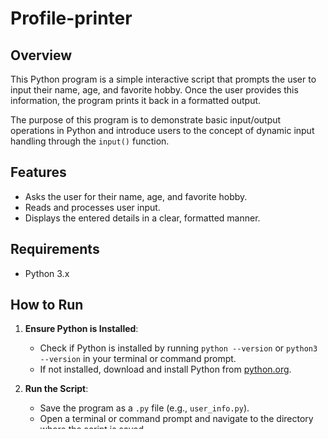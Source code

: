 # Profile-printer
## Overview
This Python program is a simple interactive script that prompts the user to input their name, age, and favorite hobby. Once the user provides this information, the program prints it back in a formatted output.

The purpose of this program is to demonstrate basic input/output operations in Python and introduce users to the concept of dynamic input handling through the `input()` function.

## Features
- Asks the user for their name, age, and favorite hobby.
- Reads and processes user input.
- Displays the entered details in a clear, formatted manner.

## Requirements
- Python 3.x

## How to Run
1. **Ensure Python is Installed**:
   - Check if Python is installed by running `python --version` or `python3 --version` in your terminal or command prompt.
   - If not installed, download and install Python from [python.org](https://www.python.org/).

2. **Run the Script**:
   - Save the program as a `.py` file (e.g., `user_info.py`).
   - Open a terminal or command prompt and navigate to the directory where the script is saved.
   - Execute the script using the command:
     ```bash
     python user_info.py
     ```

3. **Follow the Prompts**:
   - The program will prompt you to enter your name, age, and favorite hobby one by one.
   - After entering each piece of information, press `Enter` to proceed.

4. **View the Output**:
   - The program will display your entered name, age, and favorite hobby in the following format:
     ```
     The name is: [Your Name]
     The age is: [Your Age]
     The favorite hobby is: [Your Hobby]
     ```

## Example
Here is an example of what the program might look like when running:

```
Please, Enter your name: John Doe
Please, Enter your age: 25
Please, Enter your favorite hobby name: Talking with favorite person

The name is: John Doe
The age is: 25
The favorite hobby is: Talking with favorite person
```

## Key Concepts Demonstrated
- **Input Handling**: Using `input()` to take user input.
- **Type Conversion**: Converting input strings to integers using `int()`.
- **String Formatting**: Using f-strings to format and display output.

## Notes
- Ensure that the age input is a valid integer; otherwise, the program will raise a `ValueError`.
- This program is a simple demonstration and can be expanded for more advanced functionalities if needed.



